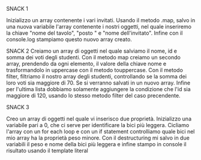 SNACK 1

Inizializzo un array contenente i vari invitati.
Usando il metodo .map, salvo in una nuova variabile l'array contenente i nostri oggetti, nel quale inseriremo la chiave "nome del tavolo", "posto " e "nome dell'invitato".
Infine con il console.log stampiamo questo nuovo array creato.


SNACK 2
Creiamo un array di oggetti nel quale salviamo il nome, id e somma dei voti degli studenti.
Con il metodo map creiamo un secondo array, prendendo da ogni elemento, il valore della chiave nome e trasformandolo in uppercase con il metodo touppercase.
Con il metodo filter, filtriamo il nostro array degli studenti, controllando se la somma dei loro voti sia maggiore di 70. Se si verranno salvati in un nuovo array.
Infine per l'ultima lista dobbiamo solamente aggiungere la condizione che l'id sia maggiore di 120, usando lo stesso metodo filter del caso precendente.

SNACK 3

Creo un array di oggetti nel quale vi inserisco due proprietà.
Inizializzo una variabile pari a 0, che ci serve per identificare la bici più leggera.
Cicliamo l'array con un for each loop e con un if statement controlliamo quale bici nel mio array ha la proprietà peso minore.
Con il destructuring mi salvo in due variabili il peso e nome della bici più leggera e infine stampo in console il risultato usando il template literal